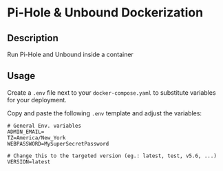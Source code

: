# Pi-Hole & Unbound Dockerization

## Description

Run Pi-Hole and Unbound inside a container

## Usage

Create a `.env` file next to your `docker-compose.yaml` to substitute variables for your deployment.

Copy and paste the following `.env` template and adjust the variables:

```
# General Env. variables
ADMIN_EMAIL=
TZ=America/New_York
WEBPASSWORD=MySuperSecretPassword

# Change this to the targeted version (eg.: latest, test, v5.6, ...)
VERSION=latest
```
